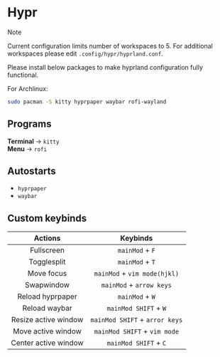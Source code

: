 
# Hypr

> [!NOTE]
> Current configuration limits number of workspaces to 5. For additional workspaces please edit `.config/hypr/hyprland.conf`.

Please install below packages to make hyprland configuration fully functional.

For Archlinux:
```bash
sudo pacman -S kitty hyprpaper waybar rofi-wayland
```

## Programs

**Terminal** -> `kitty`  
**Menu** -> `rofi`  

## Autostarts
- `hyprpaper`
- `waybar`

## Custom keybinds

| Actions              | Keybinds                       |
|:--------------------:|:------------------------------:|
| Fullscreen           | `mainMod` + `F`                |
| Togglesplit          | `mainMod` + `T`                |
| Move focus           | `mainMod` + `vim mode(hjkl)`   |
| Swapwindow           | `mainMod` + `arrow keys`       |
| Reload hyprpaper     | `mainMod` + `W`                |
| Reload waybar        | `mainMod SHIFT` + `W`          |
| Resize active window | `mainMod SHIFT` + `arror keys` |
| Move active window   | `mainMod SHIFT` + `vim mode`   |
| Center active window | `mainMod SHIFT` + `C`          |

